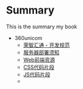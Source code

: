 # Summary

This is the summary my book

* 360unicom
    * [荣智汇通 - 开发规范](360unicom/开发规范.md) 
    * [服务器部署须知](360unicom/项目部署须知.md)
    * [Web前端资源](360unicom/Web前端.md) 
    * [CSS代码片段](360unicom/CSS代码片段.md)
    * [JS代码片段](360unicom/JS代码片段.md)
    * 
